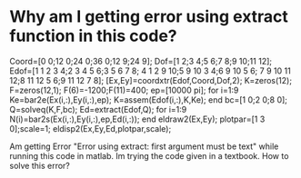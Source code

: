 
# Why am I getting error using extract function in this code?

Coord=[0 0;12 0;24 0;36 0;12 9;24 9];
Dof=[1 2;3 4;5 6;7 8;9 10;11 12];
Edof=[1 1 2 3 4;2 3 4 5 6;3 5 6 7 8;
      4 1 2 9 10;5 9 10 3 4;6 9 10 5 6;
      7 9 10 11 12;8 11 12 5 6;9 11 12 7 8];
[Ex,Ey]=coordxtr(Edof,Coord,Dof,2);
K=zeros(12);
F=zeros(12,1); F(6)=-1200;F(11)=400;
ep=[10000 pi];
for i=1:9
Ke=bar2e(Ex(i,:),Ey(i,:),ep);
K=assem(Edof(i,:),K,Ke);
end
bc=[1 0;2 0;8 0];
Q=solveq(K,F,bc);
Ed=extract(Edof,Q);
for i=1:9
N(i)=bar2s(Ex(i,:),Ey(i,:),ep,Ed(i,:));
end
eldraw2(Ex,Ey);
plotpar=[1 3 0];scale=1;
eldisp2(Ex,Ey,Ed,plotpar,scale);

Am getting Error "Error using extract: first argument must be text" while running this code in matlab.
Im trying the code given in a textbook. How to solve this error?

        